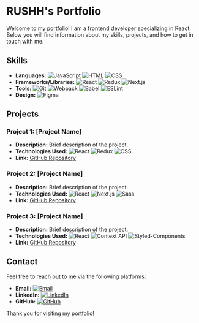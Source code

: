 # RUSHH's Portfolio

Welcome to my portfolio! I am a frontend developer specializing in React. Below you will find information about my skills, projects, and how to get in touch with me.

## Skills

- **Languages:** ![JavaScript](https://img.shields.io/badge/-JavaScript-F7DF1E?style=flat&logo=javascript&logoColor=black) ![HTML](https://img.shields.io/badge/-HTML-E34F26?style=flat&logo=html5&logoColor=white) ![CSS](https://img.shields.io/badge/-CSS-1572B6?style=flat&logo=css3&logoColor=white)
- **Frameworks/Libraries:** ![React](https://img.shields.io/badge/-React-61DAFB?style=flat&logo=react&logoColor=black) ![Redux](https://img.shields.io/badge/-Redux-764ABC?style=flat&logo=redux&logoColor=white) ![Next.js](https://img.shields.io/badge/-Next.js-000000?style=flat&logo=nextdotjs&logoColor=white)
- **Tools:** ![Git](https://img.shields.io/badge/-Git-F05032?style=flat&logo=git&logoColor=white) ![Webpack](https://img.shields.io/badge/-Webpack-8DD6F9?style=flat&logo=webpack&logoColor=black) ![Babel](https://img.shields.io/badge/-Babel-F9DC3E?style=flat&logo=babel&logoColor=black) ![ESLint](https://img.shields.io/badge/-ESLint-4B32C3?style=flat&logo=eslint&logoColor=white)
- **Design:** ![Figma](https://img.shields.io/badge/-Figma-F24E1E?style=flat&logo=figma&logoColor=white)

## Projects

### Project 1: [Project Name]
- **Description:** Brief description of the project.
- **Technologies Used:** ![React](https://img.shields.io/badge/-React-61DAFB?style=flat&logo=react&logoColor=black) ![Redux](https://img.shields.io/badge/-Redux-764ABC?style=flat&logo=redux&logoColor=white) ![CSS](https://img.shields.io/badge/-CSS-1572B6?style=flat&logo=css3&logoColor=white)
- **Link:** [GitHub Repository](#)

### Project 2: [Project Name]
- **Description:** Brief description of the project.
- **Technologies Used:** ![React](https://img.shields.io/badge/-React-61DAFB?style=flat&logo=react&logoColor=black) ![Next.js](https://img.shields.io/badge/-Next.js-000000?style=flat&logo=nextdotjs&logoColor=white) ![Sass](https://img.shields.io/badge/-Sass-CC6699?style=flat&logo=sass&logoColor=white)
- **Link:** [GitHub Repository](#)

### Project 3: [Project Name]
- **Description:** Brief description of the project.
- **Technologies Used:** ![React](https://img.shields.io/badge/-React-61DAFB?style=flat&logo=react&logoColor=black) ![Context API](https://img.shields.io/badge/-Context%20API-61DAFB?style=flat&logo=react&logoColor=black) ![Styled-Components](https://img.shields.io/badge/-Styled--Components-DB7093?style=flat&logo=styled-components&logoColor=white)
- **Link:** [GitHub Repository](#)

## Contact

Feel free to reach out to me via the following platforms:

- **Email:** [![Email](https://img.shields.io/badge/-rzavalaga@unsa.edu.pe-D14836?style=flat&logo=gmail&logoColor=white)](mailto:rzavalaga@unsa.edu.pe)
- **LinkedIn:** [![LinkedIn](https://img.shields.io/badge/-Rushell%20Zavalaga-0077B5?style=flat&logo=linkedin&logoColor=white)](https://www.linkedin.com/in/rushell-vanessa-zavalaga-orozco-0614351ba/)
- **GitHub:** [![GitHub](https://img.shields.io/badge/-Rushh-181717?style=flat&logo=github&logoColor=white)](https://github.com/RushhMax)

Thank you for visiting my portfolio!